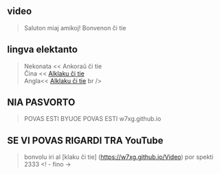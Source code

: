 
## video
> Saluton miaj amikoj!
> Bonvenon ĉi tie
## lingva elektanto
> Nekonata  << Ankoraŭ ĉi tie <br />
> Ĉina << [Alklaku ĉi tie](https://github.com/w7xg/video/blob/master/language/zh-CN/README.md)<br />
> Angla<< [Alklaku ĉi tie](https://github.com/w7xg/video/blob/master/README.md) br />
## NIA PASVORTO
> POVAS ESTI BYUOE
> POVAS ESTI w7xg.github.io
## SE VI POVAS RIGARDI TRA YouTube
> bonvolu iri al [klaku ĉi tie] (https://w7xg.github.io/Video) por spekti
> 2333
<! - fino ->
